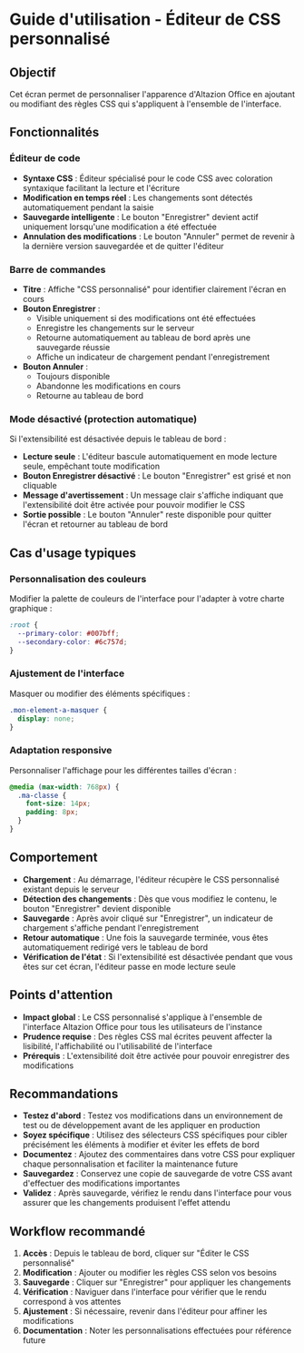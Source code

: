 # Guide d'utilisation - Éditeur de CSS personnalisé

## Objectif
Cet écran permet de personnaliser l'apparence d'Altazion Office en ajoutant ou modifiant des règles CSS qui s'appliquent à l'ensemble de l'interface.

## Fonctionnalités

### Éditeur de code

- **Syntaxe CSS** : Éditeur spécialisé pour le code CSS avec coloration syntaxique facilitant la lecture et l'écriture
- **Modification en temps réel** : Les changements sont détectés automatiquement pendant la saisie
- **Sauvegarde intelligente** : Le bouton "Enregistrer" devient actif uniquement lorsqu'une modification a été effectuée
- **Annulation des modifications** : Le bouton "Annuler" permet de revenir à la dernière version sauvegardée et de quitter l'éditeur

### Barre de commandes

- **Titre** : Affiche "CSS personnalisé" pour identifier clairement l'écran en cours
- **Bouton Enregistrer** :
  - Visible uniquement si des modifications ont été effectuées
  - Enregistre les changements sur le serveur
  - Retourne automatiquement au tableau de bord après une sauvegarde réussie
  - Affiche un indicateur de chargement pendant l'enregistrement
- **Bouton Annuler** :
  - Toujours disponible
  - Abandonne les modifications en cours
  - Retourne au tableau de bord

### Mode désactivé (protection automatique)

Si l'extensibilité est désactivée depuis le tableau de bord :

- **Lecture seule** : L'éditeur bascule automatiquement en mode lecture seule, empêchant toute modification
- **Bouton Enregistrer désactivé** : Le bouton "Enregistrer" est grisé et non cliquable
- **Message d'avertissement** : Un message clair s'affiche indiquant que l'extensibilité doit être activée pour pouvoir modifier le CSS
- **Sortie possible** : Le bouton "Annuler" reste disponible pour quitter l'écran et retourner au tableau de bord

## Cas d'usage typiques

### Personnalisation des couleurs
Modifier la palette de couleurs de l'interface pour l'adapter à votre charte graphique :
```css
:root {
  --primary-color: #007bff;
  --secondary-color: #6c757d;
}
```

### Ajustement de l'interface
Masquer ou modifier des éléments spécifiques :
```css
.mon-element-a-masquer {
  display: none;
}
```

### Adaptation responsive
Personnaliser l'affichage pour les différentes tailles d'écran :
```css
@media (max-width: 768px) {
  .ma-classe {
    font-size: 14px;
    padding: 8px;
  }
}
```

## Comportement

- **Chargement** : Au démarrage, l'éditeur récupère le CSS personnalisé existant depuis le serveur
- **Détection des changements** : Dès que vous modifiez le contenu, le bouton "Enregistrer" devient disponible
- **Sauvegarde** : Après avoir cliqué sur "Enregistrer", un indicateur de chargement s'affiche pendant l'enregistrement
- **Retour automatique** : Une fois la sauvegarde terminée, vous êtes automatiquement redirigé vers le tableau de bord
- **Vérification de l'état** : Si l'extensibilité est désactivée pendant que vous êtes sur cet écran, l'éditeur passe en mode lecture seule

## Points d'attention

- **Impact global** : Le CSS personnalisé s'applique à l'ensemble de l'interface Altazion Office pour tous les utilisateurs de l'instance
- **Prudence requise** : Des règles CSS mal écrites peuvent affecter la lisibilité, l'affichabilité ou l'utilisabilité de l'interface
- **Prérequis** : L'extensibilité doit être activée pour pouvoir enregistrer des modifications

## Recommandations

- **Testez d'abord** : Testez vos modifications dans un environnement de test ou de développement avant de les appliquer en production
- **Soyez spécifique** : Utilisez des sélecteurs CSS spécifiques pour cibler précisément les éléments à modifier et éviter les effets de bord
- **Documentez** : Ajoutez des commentaires dans votre CSS pour expliquer chaque personnalisation et faciliter la maintenance future
- **Sauvegardez** : Conservez une copie de sauvegarde de votre CSS avant d'effectuer des modifications importantes
- **Validez** : Après sauvegarde, vérifiez le rendu dans l'interface pour vous assurer que les changements produisent l'effet attendu

## Workflow recommandé

1. **Accès** : Depuis le tableau de bord, cliquer sur "Éditer le CSS personnalisé"
2. **Modification** : Ajouter ou modifier les règles CSS selon vos besoins
3. **Sauvegarde** : Cliquer sur "Enregistrer" pour appliquer les changements
4. **Vérification** : Naviguer dans l'interface pour vérifier que le rendu correspond à vos attentes
5. **Ajustement** : Si nécessaire, revenir dans l'éditeur pour affiner les modifications
6. **Documentation** : Noter les personnalisations effectuées pour référence future
